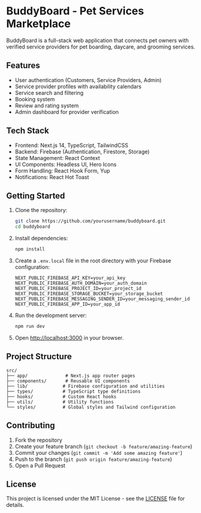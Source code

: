 # BuddyBoard - Pet Services Marketplace

BuddyBoard is a full-stack web application that connects pet owners with verified service providers for pet boarding, daycare, and grooming services.

## Features

- User authentication (Customers, Service Providers, Admin)
- Service provider profiles with availability calendars
- Service search and filtering
- Booking system
- Review and rating system
- Admin dashboard for provider verification

## Tech Stack

- Frontend: Next.js 14, TypeScript, TailwindCSS
- Backend: Firebase (Authentication, Firestore, Storage)
- State Management: React Context
- UI Components: Headless UI, Hero Icons
- Form Handling: React Hook Form, Yup
- Notifications: React Hot Toast

## Getting Started

1. Clone the repository:
   ```bash
   git clone https://github.com/yourusername/buddyboard.git
   cd buddyboard
   ```

2. Install dependencies:
   ```bash
   npm install
   ```

3. Create a `.env.local` file in the root directory with your Firebase configuration:
   ```
   NEXT_PUBLIC_FIREBASE_API_KEY=your_api_key
   NEXT_PUBLIC_FIREBASE_AUTH_DOMAIN=your_auth_domain
   NEXT_PUBLIC_FIREBASE_PROJECT_ID=your_project_id
   NEXT_PUBLIC_FIREBASE_STORAGE_BUCKET=your_storage_bucket
   NEXT_PUBLIC_FIREBASE_MESSAGING_SENDER_ID=your_messaging_sender_id
   NEXT_PUBLIC_FIREBASE_APP_ID=your_app_id
   ```

4. Run the development server:
   ```bash
   npm run dev
   ```

5. Open [http://localhost:3000](http://localhost:3000) in your browser.

## Project Structure

```
src/
├── app/              # Next.js app router pages
├── components/       # Reusable UI components
├── lib/             # Firebase configuration and utilities
├── types/           # TypeScript type definitions
├── hooks/           # Custom React hooks
├── utils/           # Utility functions
└── styles/          # Global styles and Tailwind configuration
```

## Contributing

1. Fork the repository
2. Create your feature branch (`git checkout -b feature/amazing-feature`)
3. Commit your changes (`git commit -m 'Add some amazing feature'`)
4. Push to the branch (`git push origin feature/amazing-feature`)
5. Open a Pull Request

## License

This project is licensed under the MIT License - see the [LICENSE](LICENSE) file for details. 